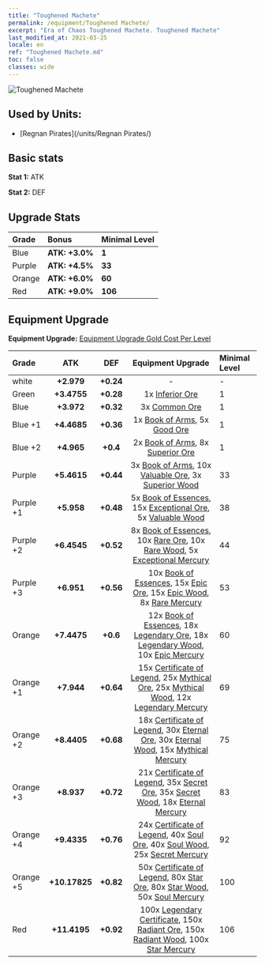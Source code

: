 ```yaml
---
title: "Toughened Machete"
permalink: /equipment/Toughened Machete/
excerpt: "Era of Chaos Toughened Machete. Toughened Machete"
last_modified_at: 2021-03-25
locale: en
ref: "Toughened Machete.md"
toc: false
classes: wide
---
```


  ![Toughened Machete](/images/e/e_99011.png)

## Used by Units:

* [Regnan Pirates](/units/Regnan Pirates/) 


## Basic stats
 **Stat 1:** ATK

 **Stat 2:** DEF

## Upgrade Stats

  |     Grade    |   Bonus | Minimal Level | 
  |:-------------|:--------|:--------------| 
  | Blue | **ATK: +3.0%** | **1** | 
  | Purple | **ATK: +4.5%** | **33** | 
  | Orange | **ATK: +6.0%** | **60** | 
  | Red | **ATK: +9.0%** | **106** | 


## Equipment Upgrade
 **Equipment Upgrade:** [Equipment Upgrade Gold Cost Per Level](/equipment/EquipmentUpgradeCostPerLevel/) 

  |          Grade      | ATK | DEF | Equipment Upgrade | Minimal Level |
  |:--------------------|:---------:|:---------:|:----------------:|:--------------|
  | white | **+2.979** | **+0.24** | - | - |
  | Green | **+3.4755** | **+0.28** | 1x [Inferior Ore](/Items/mat_1/) | 1 |
  | Blue | **+3.972** | **+0.32** | 3x [Common Ore](/Items/mat_6/) | 1 |
  | Blue +1 | **+4.4685** | **+0.36** | 1x [Book of Arms](/Items/mat_18/), 5x [Good Ore](/Items/mat_12/) | 1 |
  | Blue +2 | **+4.965** | **+0.4** | 2x [Book of Arms](/Items/mat_25/), 8x [Superior Ore](/Items/mat_19/) | 1 |
  | Purple | **+5.4615** | **+0.44** | 3x [Book of Arms](/Items/mat_32/), 10x [Valuable Ore](/Items/mat_26/), 3x [Superior Wood](/Items/mat_20/) | 33 |
  | Purple +1 | **+5.958** | **+0.48** | 5x [Book of Essences](/Items/mat_39/), 15x [Exceptional Ore](/Items/mat_33/), 5x [Valuable Wood](/Items/mat_27/) | 38 |
  | Purple +2 | **+6.4545** | **+0.52** | 8x [Book of Essences](/Items/mat_46/), 10x [Rare Ore](/Items/mat_40/), 10x [Rare Wood](/Items/mat_41/), 5x [Exceptional Mercury](/Items/mat_35/) | 44 |
  | Purple +3 | **+6.951** | **+0.56** | 10x [Book of Essences](/Items/mat_53/), 15x [Epic Ore](/Items/mat_47/), 15x [Epic Wood](/Items/mat_48/), 8x [Rare Mercury](/Items/mat_42/) | 53 |
  | Orange | **+7.4475** | **+0.6** | 12x [Book of Essences](/Items/mat_60/), 18x [Legendary Ore](/Items/mat_54/), 18x [Legendary Wood](/Items/mat_55/), 10x [Epic Mercury](/Items/mat_49/) | 60 |
  | Orange +1 | **+7.944** | **+0.64** | 15x [Certificate of Legend](/Items/mat_67/), 25x [Mythical Ore](/Items/mat_61/), 25x [Mythical Wood](/Items/mat_62/), 12x [Legendary Mercury](/Items/mat_56/) | 69 |
  | Orange +2 | **+8.4405** | **+0.68** | 18x [Certificate of Legend](/Items/mat_74/), 30x [Eternal Ore](/Items/mat_68/), 30x [Eternal Wood](/Items/mat_69/), 15x [Mythical Mercury](/Items/mat_63/) | 75 |
  | Orange +3 | **+8.937** | **+0.72** | 21x [Certificate of Legend](/Items/mat_81/), 35x [Secret Ore](/Items/mat_75/), 35x [Secret Wood](/Items/mat_76/), 18x [Eternal Mercury](/Items/mat_70/) | 83 |
  | Orange +4 | **+9.4335** | **+0.76** | 24x [Certificate of Legend](/Items/mat_88/), 40x [Soul Ore](/Items/mat_82/), 40x [Soul Wood](/Items/mat_83/), 25x [Secret Mercury](/Items/mat_77/) | 92 |
  | Orange +5 | **+10.17825** | **+0.82** | 50x [Certificate of Legend](/Items/mat_95/), 80x [Star Ore](/Items/mat_89/), 80x [Star Wood](/Items/mat_90/), 50x [Soul Mercury](/Items/mat_84/) | 100 |
  | Red | **+11.4195** | **+0.92** | 100x [Legendary Certificate](/Items/mat_102/), 150x [Radiant Ore](/Items/mat_96/), 150x [Radiant Wood](/Items/mat_97/), 100x [Star Mercury](/Items/mat_91/) | 106 |

